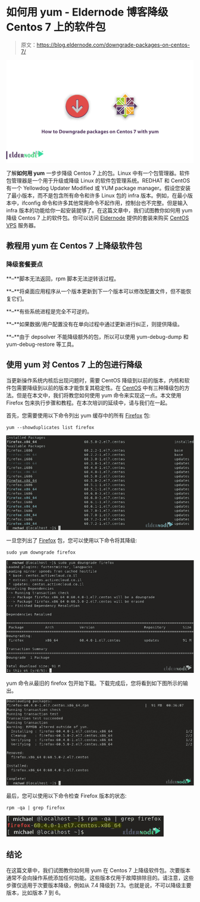 # 如何用 yum - Eldernode 博客降级 Centos 7 上的软件包

> 原文：<https://blog.eldernode.com/downgrade-packages-on-centos-7/>

![How to Downgrade packages on Centos 7 with yum](img/a80a4b22db90c3204bfc7564225a1017.png)

了解**如何用 yum** 一步步降级 Centos 7 上的包。Linux 中有一个包管理器。软件包管理器是一个用于升级或降级 Linux 的软件包管理系统。REDHAT 和 CentOS 有一个 Yellowdog Updater Modified 或 YUM package manager。假设您安装了最小版本，而不是包含所有命令和许多 Linux 包的 infra 版本。例如，在最小版本中，ifconfig 命令和许多其他常用命令不起作用，控制台也不完整。但是输入 infra 版本的功能给你一起安装就够了。在这篇文章中，我们试图教你如何用 yum 降级 Centos 7 上的软件包。你可以访问 [Eldernode](https://eldernode.com/) 提供的套装来购买 [CentOS VPS](https://eldernode.com/centos-vps/) 服务器。

## 教程用 yum 在 Centos 7 上降级软件包

### 降级套餐要点

**–**脚本无法返回，rpm 脚本无法逆转该过程。

**–**将桌面应用程序从一个版本更新到下一个版本可以修改配置文件，但不能恢复它们。

**–**有些系统进程是完全不可逆的。

**–**如果数据/用户配置没有在单向过程中通过更新进行纠正，则提供降级。

**–**由于 depsolver 不能降级额外的包，所以可以使用 yum-debug-dump 和 yum-debug-restore 等工具。

## 使用 yum 对 Centos 7 上的包进行降级

当更新操作系统内核后出现问题时，需要 CentOS 降级到以前的版本，内核和软件包需要降级到以前的版本才能恢复其稳定性。在 [CentOS](https://blog.eldernode.com/tag/centos/) 中有三种降级包的方法。但是在本文中，我们将教您如何使用 yum 命令来实现这一点。本文使用 Firefox 包来执行步骤和教程。在本次培训的延续中，请与我们在一起。

首先，您需要使用以下命令列出 yum 缓存中的所有 [Firefox](https://blog.eldernode.com/install-firefox-on-rdp-admin/) 包:

```
yum --showduplicates list firefox
```

![how to list available Firefox packages after downgrade](img/5edb7debdf15103ce05f564a95b41e3c.png)

一旦您列出了 [Firefox](https://blog.eldernode.com/install-root-certificate-in-firefox/) 包，您可以使用以下命令将其降级:

```
sudo yum downgrade firefox
```

![how to Downgrade Firefox on centos](img/c6e14df08a608917a22d165416338f92.png)

yum 命令从最旧的 firefox 包开始下载。下载完成后，您将看到如下图所示的输出。

![Download Firefox Package Using yum Command on centos](img/2f444eab0acbb4163987361e8748e28f.png)

最后，您可以使用以下命令检查 Firefox 版本的状态:

```
rpm -qa | grep firefox
```

![how to Check Firefox Version status Downgrading Using yumCommand](img/011965f302ec3c2685801977663e4cdd.png)

## 结论

在这篇文章中，我们试图教你如何用 yum 在 Centos 7 上降级软件包。次要版本通常不会向操作系统添加任何功能。这些版本仅用于故障排除目的。请注意，这些步骤仅适用于次要版本降级，例如从 7.4 降级到 7.3。也就是说，不可以降级主要版本，比如版本 7 到 6。